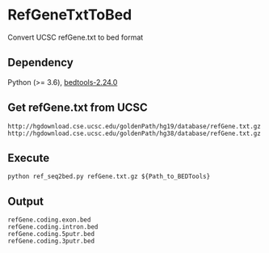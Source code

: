 # RefGeneTxtToBed
Convert UCSC refGene.txt to bed format

## Dependency
Python (>= 3.6), 
[bedtools-2.24.0](http://code.google.com/p/bedtools/)

## Get refGene.txt from UCSC 
```
http://hgdownload.cse.ucsc.edu/goldenPath/hg19/database/refGene.txt.gz
http://hgdownload.cse.ucsc.edu/goldenPath/hg38/database/refGene.txt.gz
```

## Execute 
```
python ref_seq2bed.py refGene.txt.gz ${Path_to_BEDTools}
```

## Output
```
refGene.coding.exon.bed
refGene.coding.intron.bed
refGene.coding.5putr.bed
refGene.coding.3putr.bed
```
